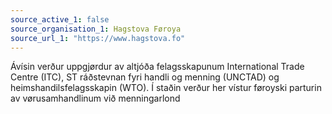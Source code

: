 ```yaml
---
source_active_1: false
source_organisation_1: Hagstova Føroya
source_url_1: "https://www.hagstova.fo"
---
```

Ávísin verður uppgjørdur av altjóða felagsskapunum International Trade Centre (ITC), ST ráðstevnan fyri handli og menning (UNCTAD) og heimshandilsfelagsskapin (WTO).
Í staðin verður her vístur føroyski parturin av vørusamhandlinum við menningarlond
